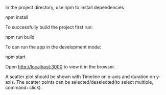 In the project directory, use npm to install dependencies

npm install

To successfully build the project first run:

npm run build

To can run the app in the development mode:

npm start

Open [http://localhost:3000](http://localhost:3000) to view it in the browser.


A scatter plot should be shown with Timeline on x-axis and duration on y-axis.
The scatter points can be selected/deselected(to select multiple, command+click).
